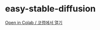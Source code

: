 # easy-stable-diffusion

[Open in Colab / 코랩에서 열기](https://colab.research.google.com/drive/1nBaePtwcW_ds7OQdFebcxB91n_aORQY5)